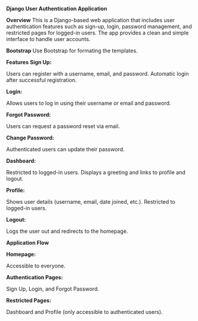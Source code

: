 **Django User Authentication Application**


**Overview**
This is a Django-based web application that includes user authentication features such as sign-up, login, password management, and restricted pages for logged-in users. The app provides a clean and simple interface to handle user accounts.

**Bootstrap**
Use Bootstrap for formating the templates.

**Features**
**Sign Up:**

Users can register with a username, email, and password.
Automatic login after successful registration.

**Login:**

Allows users to log in using their username or email and password.

**Forgot Password:**

Users can request a password reset via email.

**Change Password:**

Authenticated users can update their password.

**Dashboard:**

Restricted to logged-in users. Displays a greeting and links to profile and logout.

**Profile:**

Shows user details (username, email, date joined, etc.). Restricted to logged-in users.

**Logout:**

Logs the user out and redirects to the homepage.

**Application Flow**

**Homepage:**

Accessible to everyone.

**Authentication Pages:**

Sign Up, Login, and Forgot Password.

**Restricted Pages:**

Dashboard and Profile (only accessible to authenticated users).
